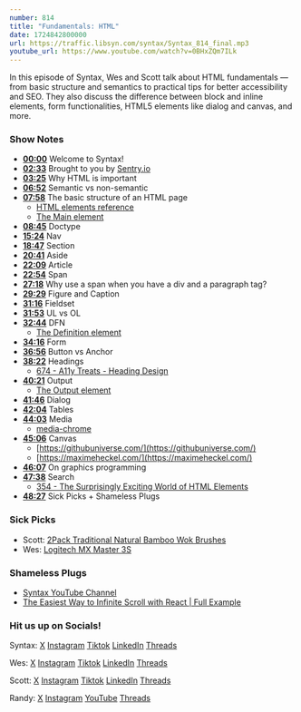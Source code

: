 ```yaml
---
number: 814
title: "Fundamentals: HTML"
date: 1724842800000
url: https://traffic.libsyn.com/syntax/Syntax_814_final.mp3
youtube_url: https://www.youtube.com/watch?v=0BHxZQm7ILk
---
```


In this episode of Syntax, Wes and Scott talk about HTML fundamentals — from basic structure and semantics to practical tips for better accessibility and SEO. They also discuss the difference between block and inline elements, form functionalities, HTML5 elements like dialog and canvas, and more.

### Show Notes

* **[00:00](#t=00:00)** Welcome to Syntax!
* **[02:33](#t=02:33)** Brought to you by [Sentry.io](https://sentry.io)
* **[03:25](#t=03:25)** Why HTML is important
* **[06:52](#t=06:52)** Semantic vs non-semantic
* **[07:58](#t=07:58)** The basic structure of an HTML page
  * [HTML elements reference](https://developer.mozilla.org/en-US/docs/Web/HTML/Element)
  * [The Main element](https://developer.mozilla.org/en-US/docs/Web/HTML/Element/main)
* **[08:45](#t=08:45)** Doctype
* **[15:24](#t=15:24)** Nav
* **[18:47](#t=18:47)** Section
* **[20:41](#t=20:41)** Aside
* **[22:09](#t=22:09)** Article
* **[22:54](#t=22:54)** Span
* **[27:18](#t=27:18)** Why use a span when you have a div and a paragraph tag?
* **[29:29](#t=29:29)** Figure and Caption
* **[31:16](#t=31:16)** Fieldset
* **[31:53](#t=31:53)** UL vs OL
* **[32:44](#t=32:44)** DFN
  * [The Definition element](https://developer.mozilla.org/en-US/docs/Web/HTML/Element/dfn)
* **[34:16](#t=34:16)** Form
* **[36:56](#t=36:56)** Button vs Anchor
* **[38:22](#t=38:22)** Headings
  * [674 - A11y Treats - Heading Design](https://syntax.fm/show/674/a11y-treats-heading-design)
* **[40:21](#t=40:21)** Output
  * [The Output element](https://developer.mozilla.org/en-US/docs/Web/HTML/Element/output)
* **[41:46](#t=41:46)** Dialog
* **[42:04](#t=42:04)** Tables
* **[44:03](#t=44:03)** Media
  * [media-chrome](https://github.com/muxinc/media-chrome)
* **[45:06](#t=45:06)** Canvas
  * [https://githubuniverse.com/](https://githubuniverse.com/)
  * [https://maximeheckel.com/](https://maximeheckel.com/)
* **[46:07](#t=46:07)** On graphics programming
* **[47:38](#t=47:38)** Search
  * [354 - The Surprisingly Exciting World of HTML Elements](https://syntax.fm/show/354/the-surprisingly-exciting-world-of-html-elements)
* **[48:27](#t=48:27)** Sick Picks + Shameless Plugs

### Sick Picks

- Scott: [2Pack Traditional Natural Bamboo Wok Brushes](https://amzn.to/4co51dS)
- Wes: [Logitech MX Master 3S](https://amzn.to/46MXmVd)

### Shameless Plugs

- [Syntax YouTube Channel](https://www.youtube.com/@syntaxfm)
- [The Easiest Way to Infinite Scroll with React | Full Example](https://www.youtube.com/watch?v=nR85ayDEVBc)

### Hit us up on Socials!

Syntax: [X](https://twitter.com/syntaxfm) [Instagram](https://www.instagram.com/syntax_fm/) [Tiktok](https://www.tiktok.com/@syntaxfm) [LinkedIn](https://www.linkedin.com/company/96077407/admin/feed/posts/) [Threads](https://www.threads.net/@syntax_fm)

Wes: [X](https://twitter.com/wesbos) [Instagram](https://www.instagram.com/wesbos/) [Tiktok](https://www.tiktok.com/@wesbos) [LinkedIn](https://www.linkedin.com/in/wesbos/) [Threads](https://www.threads.net/@wesbos)

Scott: [X](https://twitter.com/stolinski) [Instagram](https://www.instagram.com/stolinski/) [Tiktok](https://www.tiktok.com/@stolinski) [LinkedIn](https://www.linkedin.com/in/stolinski/) [Threads](https://www.threads.net/@stolinski)

Randy: [X](https://twitter.com/randyrektor) [Instagram](https://www.instagram.com/randyrektor/) [YouTube](https://www.youtube.com/@randyrektor) [Threads](https://www.threads.net/@randyrektor)
